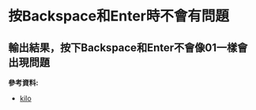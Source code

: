 # 按Backspace和Enter時不會有問題
輸出結果，按下Backspace和Enter不會像01一樣會出現問題
---
**參考資料:**

* [kilo](https://viewsourcecode.org/snaptoken/kilo/05.aTextEditor.html)

